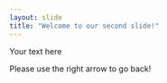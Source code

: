 ```yaml
---
layout: slide
title: "Welcome to our second slide!"
---
```

Your text here

Please use the right arrow to go back!
